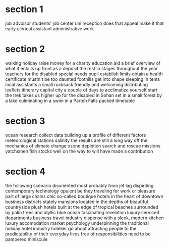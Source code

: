 # section 1

job advoisor
students' job center
uni
reception
does that appeal
make it that early
clerical assistant
administrative work

# section 2

walking holiday
raise money for a charity
education aid
a brief overview of what it entails
up front as a deposit
the rest in stages throughout the year
teachers for the disabled
special needs pupil
establish limits
obtain a health certificate
mustn't be too daunted
foothills
get into shape
sleeping in tents
local assistants
a small rucksack
friendly and welcoming
distributing leaflets
itinerary
capital city
a couple of days to acclimatize yourself
start the trek
takes us higher up
for the disabled in Sohan
set in a small forest by a lake
culminating in a swim in a Parteh Falls
packed timetable

# section 3

ocean research
collect data
building up a profile of different factors 
meteorological stations
salinity
the results are still a long way off
the mechanics of climate change
ozone depletion
search and rescue missions
yatchsmen
fish stocks
well on the way to
will have made a contribution

# section 4

the following scenario
disoriented most probably from jet lag
dispiriting
contemporary technology
opulent
be they traveling for work or pleasure
part of large chains
chic so-called boutique hotels in the heart of downtown business districts
stately mansions located in the depths of beautiful countryside
plush hotels built at the edge of tropical beaches surrounded by palm trees and idyllic blue ocean
fascinating revelation
luxury serviced departments
business travel industry
dispense with
a sleek, modern kitchen
luxury accomodation market
psychology underpinning the traditional holiday hotel industry
hotelier
go about attracting people to 
the predictability of their everyday lives
free of responsibilities
need to be pampered
miniscule
